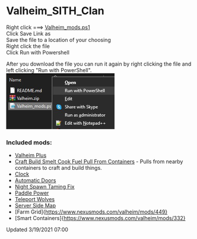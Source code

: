 # Valheim_SITH_Clan

Right click ===> [Valheim_mods.ps1](https://github.com/Dhovin/Valheim_SITH_Clan/raw/main/Valheim_mods.ps1)  
Click Save Link as  
Save the file to a location of your choosing  
Right click the file  
Click Run with Powershell  
  
After you download the file you can run it again by right clicking the file and left clicking "Run with PowerShell".  
![Right click file, left click Run with PowerShell](https://github.com/Dhovin/Valheim_SITH_Clan/blob/main/images/runpowershell.jpg)
  
### Included mods:
  * [Valheim Plus](https://www.nexusmods.com/valheim/mods/4)
  * [Craft Build Smelt Cook Fuel Pull From Containers](https://www.nexusmods.com/valheim/mods/40) - Pulls from nearby containers to craft and build things.
  * [Clock](https://www.nexusmods.com/valheim/mods/85)
  * [Automatic Doors](https://www.nexusmods.com/valheim/mods/288)
  * [Night Spawn Taming Fix](https://www.nexusmods.com/valheim/mods/315)
  * [Paddle Power](https://www.nexusmods.com/valheim/mods/305)
  * [Teleport Wolves](https://www.nexusmods.com/valheim/mods/217)
  * [Server Side Map](https://www.nexusmods.com/valheim/mods/88)
  * [Farm Grid]{https://www.nexusmods.com/valheim/mods/449}
  * [Smart Containers]{https://www.nexusmods.com/valheim/mods/332}
  
  Updated 3/19/2021 07:00 
